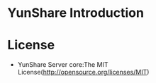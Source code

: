 YunShare Introduction
======================

License
========
- YunShare Server core:The MIT License(http://opensource.org/licenses/MIT)
